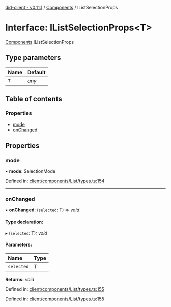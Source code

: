 [did-client - v0.11.1](../README.md) / [Components](../modules/components.md) / IListSelectionProps

# Interface: IListSelectionProps<T\>

[Components](../modules/components.md).IListSelectionProps

## Type parameters

Name | Default |
:------ | :------ |
`T` | *any* |

## Table of contents

### Properties

- [mode](components.ilistselectionprops.md#mode)
- [onChanged](components.ilistselectionprops.md#onchanged)

## Properties

### mode

• **mode**: SelectionMode

Defined in: [client/components/List/types.ts:154](https://github.com/Puzzlepart/did/blob/dev/client/components/List/types.ts#L154)

___

### onChanged

• **onChanged**: (`selected`: T) => *void*

#### Type declaration:

▸ (`selected`: T): *void*

#### Parameters:

Name | Type |
:------ | :------ |
`selected` | T |

**Returns:** *void*

Defined in: [client/components/List/types.ts:155](https://github.com/Puzzlepart/did/blob/dev/client/components/List/types.ts#L155)

Defined in: [client/components/List/types.ts:155](https://github.com/Puzzlepart/did/blob/dev/client/components/List/types.ts#L155)
